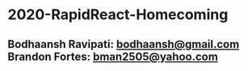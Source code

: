 # 2020-RapidReact-Homecoming

Bodhaansh Ravipati: bodhaansh@gmail.com
Brandon Fortes: bman2505@yahoo.com
-

